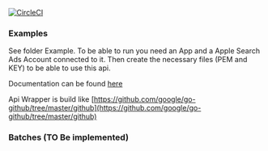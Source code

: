 [![CircleCI](https://circleci.com/gh/jonagold-lab/go-apple-search-ads/tree/master.svg?style=svg&circle-token=9b9091d95bb00a5d406ec24a2122a79654ef0142)](https://circleci.com/gh/jonagold-lab/go-apple-search-ads/tree/master)

### Examples

See folder Example. To be able to run you need an App and a Apple Search Ads Account connected to it.
Then create the necessary files (PEM and KEY) to be able to use this api.

Documentation can be found [here](https://searchads.apple.com/v/advanced/help/b/docs/pdf/management-api.pdf)

Api Wrapper is build like [https://github.com/google/go-github/tree/master/github](https://github.com/google/go-github/tree/master/github)

### Batches (TO Be implemented)
